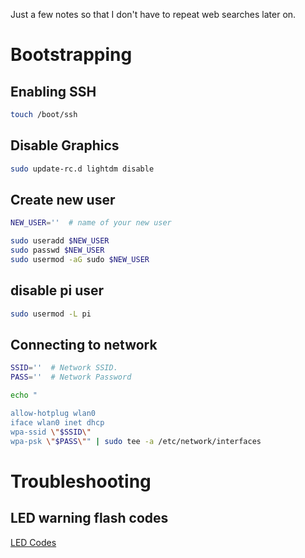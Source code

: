 Just a few notes so that I don't have to repeat web searches later on.


# Bootstrapping

## Enabling SSH
```bash
touch /boot/ssh
```

## Disable Graphics
```bash
sudo update-rc.d lightdm disable
```

## Create new user
```bash
NEW_USER=''  # name of your new user

sudo useradd $NEW_USER
sudo passwd $NEW_USER
sudo usermod -aG sudo $NEW_USER
```

## disable pi user
```bash
sudo usermod -L pi
```


## Connecting to network
```bash
SSID=''  # Network SSID.
PASS=''  # Network Password

echo "

allow-hotplug wlan0
iface wlan0 inet dhcp
wpa-ssid \"$SSID\"
wpa-psk \"$PASS\"" | sudo tee -a /etc/network/interfaces
```


# Troubleshooting

## LED warning flash codes
[LED Codes](https://www.raspberrypi.org/documentation/configuration/led_blink_warnings.md)
